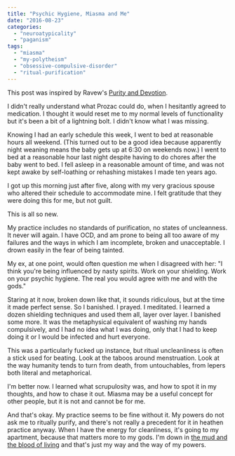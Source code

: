 ```yaml
---
title: "Psychic Hygiene, Miasma and Me"
date: "2016-08-23"
categories: 
  - "neuroatypicality"
  - "paganism"
tags: 
  - "miasma"
  - "my-polytheism"
  - "obsessive-compulsive-disorder"
  - "ritual-purification"
---
```


This post was inspired by Ravew's [Purity and Devotion](https://monarchofcups.wordpress.com/2016/08/21/purity-and-devotion/).

I didn't really understand what Prozac could do, when I hesitantly agreed to medication. I thought it would reset me to my normal levels of functionality but it's been a bit of a lightning bolt. I didn't know what I was missing.

Knowing I had an early schedule this week, I went to bed at reasonable hours all weekend. (This turned out to be a good idea because apparently night weaning means the baby gets up at 6:30 on weekends now.) I went to bed at a reasonable hour last night despite having to do chores after the baby went to bed. I fell asleep in a reasonable amount of time, and was not kept awake by self-loathing or rehashing mistakes I made ten years ago.

I got up this morning just after five, along with my very gracious spouse who altered their schedule to accommodate mine. I felt gratitude that they were doing this for me, but not guilt. 

This is all so new. 

My practice includes no standards of purification, no states of uncleanness. It never will again. I have OCD, and am prone to being all too aware of my failures and the ways in which I am incomplete, broken and unacceptable. I drown easily in the fear of being tainted. 

My ex, at one point, would often question me when I disagreed with her: "I think you're being influenced by nasty spirits. Work on your shielding. Work on your psychic hygiene. The real you would agree with me and with the gods."

Staring at it now, broken down like that, it sounds ridiculous, but at the time it made perfect sense. So I banished. I prayed. I meditated. I learned a dozen shielding techniques and used them all, layer over layer. I banished some more. It was the metaphysical equivalent of washing my hands compulsively, and I had no idea what I was doing, only that I had to keep doing it or I would be infected and hurt everyone.

This was a particularly fucked up instance, but ritual uncleanliness is often a stick used for beating. Look at the taboos around menstruation. Look at the way humanity tends to turn from death, from untouchables, from lepers both literal and metaphorical.

I'm better now. I learned what scrupulosity was, and how to spot it in my thoughts, and how to chase it out. Miasma may be a useful concept for other people, but it is not and cannot be for me.

And that's okay. My practice seems to be fine without it. My powers do not ask me to ritually purify, and there's not really a precedent for it in heathen practice anyway. When I have the energy for cleanliness, it's going to my apartment, because that matters more to my gods. I'm down in [the mud and the blood of living](https://leithincluan.wordpress.com/2016/08/12/a-gaelic-polytheist-reacts-to-miasma-pt-1-the-song-of-amergin/) and that's just my way and the way of my powers.
